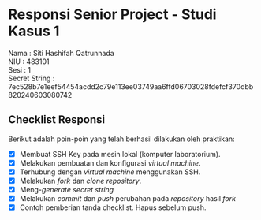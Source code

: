 # Responsi Senior Project - Studi Kasus 1

Nama : Siti Hashifah Qatrunnada  
NIU : 483101  
Sesi : 1  
Secret String : 7ec528b7e1eef54454acdd2c79e113ee03749aa6ffd06703028fdefcf370dbb820240603080742

## Checklist Responsi

Berikut adalah poin-poin yang telah berhasil dilakukan oleh praktikan:

- [x] Membuat SSH Key pada mesin lokal (komputer laboratorium).
- [x] Melakukan pembuatan dan konfigurasi _virtual machine_.
- [x] Terhubung dengan _virtual machine_ menggunakan SSH.
- [x] Melakukan _fork_ dan _clone_ _repository_.
- [x] Meng-_generate_ _secret string_
- [x] Melakukan _commit_ dan _push_ perubahan pada _repository_ hasil _fork_
- [x] Contoh pemberian tanda checklist. Hapus sebelum push.
